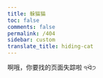 ```yaml
---
title: 躲猫猫
toc: false
comments: false
permalink: /404
sidebar: custom
translate_title: hiding-cat
---
```


啊哦，你要找的页面失踪啦 ੧ᐛ੭

